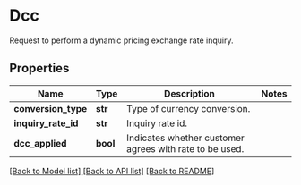 # Dcc

Request to perform a dynamic pricing exchange rate inquiry.
## Properties
Name | Type | Description | Notes
------------ | ------------- | ------------- | -------------
**conversion_type** | **str** | Type of currency conversion. | 
**inquiry_rate_id** | **str** | Inquiry rate id. | 
**dcc_applied** | **bool** | Indicates whether customer agrees with rate to be used. | 

[[Back to Model list]](../README.md#documentation-for-models) [[Back to API list]](../README.md#documentation-for-api-endpoints) [[Back to README]](../README.md)


